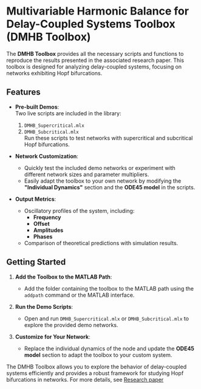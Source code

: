 # **Multivariable Harmonic Balance for Delay-Coupled Systems Toolbox (DMHB Toolbox)**  

The **DMHB Toolbox** provides all the necessary scripts and functions to reproduce the results presented in the associated research paper. This toolbox is designed for analyzing delay-coupled systems, focusing on networks exhibiting Hopf bifurcations.  

## **Features**  
- **Pre-built Demos**:  
  Two live scripts are included in the library:  
  1. `DMHB_Supercritical.mlx`  
  2. `DMHB_Subcritical.mlx`  
  Run these scripts to test networks with supercritical and subcritical Hopf bifurcations.  

- **Network Customization**:  
  - Quickly test the included demo networks or experiment with different network sizes and parameter multipliers.  
  - Easily adapt the toolbox to your own network by modifying the **"Individual Dynamics"** section and the **ODE45 model** in the scripts.  

- **Output Metrics**:  
  - Oscillatory profiles of the system, including:
    - **Frequency**
    - **Offset**
    - **Amplitudes**
    - **Phases**  
  - Comparison of theoretical predictions with simulation results.  

## **Getting Started**  

1. **Add the Toolbox to the MATLAB Path**:  
   - Add the folder containing the toolbox to the MATLAB path using the `addpath` command or the MATLAB interface.  

2. **Run the Demo Scripts**:  
   - Open and run `DMHB_Supercritical.mlx` or `DMHB_Subcritical.mlx` to explore the provided demo networks.  

3. **Customize for Your Network**:  
   - Replace the individual dynamics of the node and update the **ODE45 model** section to adapt the toolbox to your custom system.  

The DMHB Toolbox allows you to explore the behavior of delay-coupled systems efficiently and provides a robust framework for studying Hopf bifurcations in networks.
For more details, see [Research paper](https://research.tue.nl/files/182724857/5.0022610.pdf)


